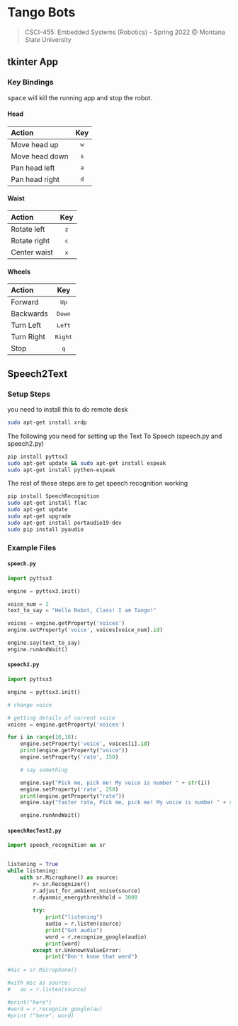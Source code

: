 # Tango Bots

> CSCI-455: Embedded Systems (Robotics) - Spring 2022 @ Montana State University

## tkinter App

### Key Bindings

<kbd>space</kbd> will kill the running app and stop the robot.

#### Head

| Action | Key |
| :-- | :--: |
| Move head up | <kbd>w</kbd> |
| Move head down | <kbd>s</kbd> |
| Pan head left | <kbd>a</kbd> |
| Pan head right | <kbd>d</kbd> |

#### Waist

| Action | Key |
| :-- | :--: |
| Rotate left | <kbd>z</kbd> |
| Rotate right | <kbd>c</kbd> |
| Center waist | <kbd>x</kbd> |

#### Wheels

| Action | Key |
| :-- | :--: |
| Forward | <kbd>Up</kbd> |
| Backwards | <kbd>Down</kbd> |
| Turn Left | <kbd>Left</kbd> |
| Turn Right | <kbd>Right</kbd> |
| Stop | <kbd>q</kbd> |

## Speech2Text

### Setup Steps

you need to install this to do remote desk

```bash
sudo apt-get install xrdp  
```

The following you need for setting up the Text To Speech (speech.py and speech2.py)

```bash
pip install pyttsx3
sudo apt-get update && sudo apt-get install espeak
sudo apt-get install python-espeak
```

The rest of these steps are to get speech recognition working

```bash
pip install SpeechRecognition
sudo apt-get install flac
sudo apt-get update 
sudo apt-get upgrade 
sudo apt-get install portaudio19-dev 
sudo pip install pyaudio
```

### Example Files

#### `speech.py`

```python
import pyttsx3

engine = pyttsx3.init()

voice_num = 2
text_to_say = "Hello Robot, Class! I am Tango!"

voices = engine.getProperty('voices')
engine.setProperty('voice', voices[voice_num].id)

engine.say(text_to_say)
engine.runAndWait()
```

#### `speech2.py`

```python
import pyttsx3

engine = pyttsx3.init()

# change voice

# getting details of current voice
voices = engine.getProperty('voices')      

for i in range(10,18):
    engine.setProperty('voice', voices[i].id)
    print(engine.getProperty("voice"))
    engine.setProperty('rate', 150)

    # say something

    engine.say("Pick me, pick me! My voice is number " + str(i))
    engine.setProperty('rate', 250)
    print(engine.getProperty("rate"))
    engine.say("faster rate, Pick me, pick me! My voice is number " + str(i))

    engine.runAndWait()
```

#### `speechRecTest2.py`

```python
import speech_recognition as sr


listening = True
while listening:
    with sr.Microphone() as source:
        r= sr.Recognizer()
        r.adjust_for_ambient_noise(source)
        r.dyanmic_energythreshhold = 3000
        
        try:
            print("listening")
            audio = r.listen(source)            
            print("Got audio")
            word = r.recognize_google(audio)
            print(word)
        except sr.UnknownValueError:
            print("Don't knoe that werd")
            
#mic = sr.Microphone()

#with mic as source:
#	au = r.listen(source)

#print("here")
#word = r.recognize_google(au)
#print ("here", word)
```